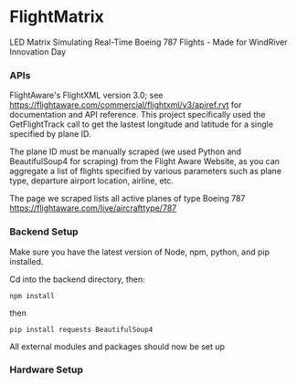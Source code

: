 # FlightMatrix
LED Matrix Simulating Real-Time Boeing 787 Flights - Made for WindRiver Innovation Day

### APIs

FlightAware's FlightXML version 3.0; see https://flightaware.com/commercial/flightxml/v3/apiref.rvt for documentation and API reference. This project specifically used the GetFlightTrack call to get the lastest longitude and latitude for a single specified by plane ID.

The plane ID must be manually scraped (we used Python and BeautifulSoup4 for scraping) from the Flight Aware Website, as you can aggregate a list of flights specified by various parameters such as plane type, departure airport location, airline, etc.

The page we scraped lists all active planes of type Boeing 787 
https://flightaware.com/live/aircrafttype/787


### Backend Setup

Make sure you have the latest version of Node, npm, python, and pip installed.

Cd into the backend directory, then:

```
npm install
```

then 

```
pip install requests BeautifulSoup4
```

All external modules and packages should now be set up

### Hardware Setup
